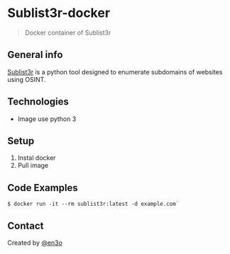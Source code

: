 # Sublist3r-docker
> Docker container of Sublist3r


## General info
[Sublist3r](https://github.com/aboul3la/Sublist3r) is a python tool designed to enumerate subdomains of websites using OSINT.


## Technologies
* Image use python 3

## Setup
1. Instal docker
2. Pull image

## Code Examples
    $ docker run -it --rm sublist3r:latest -d example.com`




## Contact
Created by [@en3o](https://www.en3o.pl/)
